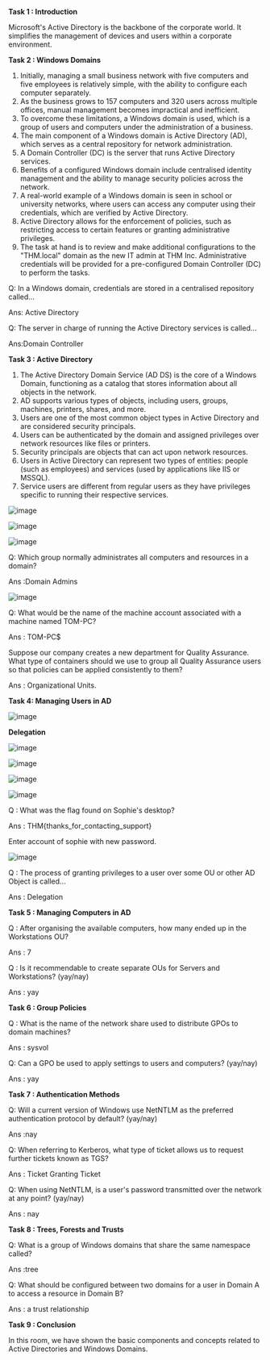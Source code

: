 **Task 1 : Introduction**

Microsoft's Active Directory is the backbone of the corporate world. 
It simplifies the management of devices and users within a corporate environment.

**Task 2 : Windows Domains**

1. Initially, managing a small business network with five computers and five employees is relatively simple, with the ability to configure each computer separately.
2. As the business grows to 157 computers and 320 users across multiple offices, manual management becomes impractical and inefficient.
3. To overcome these limitations, a Windows domain is used, which is a group of users and computers under the administration of a business.
4. The main component of a Windows domain is Active Directory (AD), which serves as a central repository for network administration.
5. A Domain Controller (DC) is the server that runs Active Directory services.
6. Benefits of a configured Windows domain include centralised identity management and the ability to manage security policies across the network.
7. A real-world example of a Windows domain is seen in school or university networks, where users can access any computer using their credentials, which are verified by Active Directory.
8. Active Directory allows for the enforcement of policies, such as restricting access to certain features or granting administrative privileges.
9. The task at hand is to review and make additional configurations to the "THM.local" domain as the new IT admin at THM Inc. Administrative credentials will be provided for a pre-configured Domain Controller (DC) to perform the tasks.

Q: In a Windows domain, credentials are stored in a centralised repository called…

Ans: Active Directory

Q: The server in charge of running the Active Directory services is called…

Ans:Domain Controller

**Task 3 : Active Directory**

1. The Active Directory Domain Service (AD DS) is the core of a Windows Domain, functioning as a catalog that stores information about all objects in the network.
2. AD supports various types of objects, including users, groups, machines, printers, shares, and more.
3. Users are one of the most common object types in Active Directory and are considered security principals.
4. Users can be authenticated by the domain and assigned privileges over network resources like files or printers.
5. Security principals are objects that can act upon network resources.
6. Users in Active Directory can represent two types of entities: people (such as employees) and services (used by applications like IIS or MSSQL).
7. Service users are different from regular users as they have privileges specific to running their respective services.

![image](https://github.com/SURYASNAIR1/Cybersecurity-/assets/123303806/437870ba-3aa5-4519-b796-fdd74edf7d11)

![image](https://github.com/SURYASNAIR1/Cybersecurity-/assets/123303806/3c19c0ae-54d9-45b6-b32e-3709314e59a7)

![image](https://github.com/SURYASNAIR1/Cybersecurity-/assets/123303806/9570235e-ea38-4624-a49b-51d4582bab69)

Q: Which group normally administrates all computers and resources in a domain?

Ans :Domain Admins

![image](https://github.com/SURYASNAIR1/Cybersecurity-/assets/123303806/f37abdf9-b2f6-4636-82ef-646144471561)

Q: What would be the name of the machine account associated with a machine named TOM-PC?

Ans : TOM-PC$

Suppose our company creates a new department for Quality Assurance. What type of containers should we use to group all Quality Assurance users so that policies can be applied consistently to them?

Ans : Organizational Units.

**Task 4: Managing Users in AD**

![image](https://github.com/SURYASNAIR1/Cybersecurity-/assets/123303806/e8748cdd-1d49-442f-9829-8b5e712abae3)

**Delegation**

![image](https://github.com/SURYASNAIR1/Cybersecurity-/assets/123303806/1c7117a5-918c-4cca-b384-668704d6a6af)

![image](https://github.com/SURYASNAIR1/Cybersecurity-/assets/123303806/e3a0960f-550f-4a66-8928-409d301b1f81)

![image](https://github.com/SURYASNAIR1/Cybersecurity-/assets/123303806/2c63a917-ec5a-4954-94ca-a56f4a94841c)


![image](https://github.com/SURYASNAIR1/Cybersecurity-/assets/123303806/4f1ae61f-ca36-4b62-864f-97b77d54cb31)

Q : What was the flag found on Sophie's desktop?

Ans : THM{thanks_for_contacting_support}

Enter account of sophie with new password.

![image](https://github.com/SURYASNAIR1/Cybersecurity-/assets/123303806/e0942f40-1cea-4e5e-b638-19a0de884a36)

Q : The process of granting privileges to a user over some OU or other AD Object is called...

Ans : Delegation

**Task 5 : Managing Computers in AD**

Q : After organising the available computers, how many ended up in the Workstations OU?

Ans : 7

Q : Is it recommendable to create separate OUs for Servers and Workstations? (yay/nay)

Ans : yay

**Task 6 : Group Policies**

Q : What is the name of the network share used to distribute GPOs to domain machines?

Ans : sysvol

Q: Can a GPO be used to apply settings to users and computers? (yay/nay)

Ans : yay

**Task 7 : Authentication Methods**

Q: Will a current version of Windows use NetNTLM as the preferred authentication protocol by default? (yay/nay)

Ans :nay

Q: When referring to Kerberos, what type of ticket allows us to request further tickets known as TGS?

Ans : Ticket Granting Ticket

Q: When using NetNTLM, is a user's password transmitted over the network at any point? (yay/nay)

Ans : nay

**Task 8 : Trees, Forests and Trusts**

Q: What is a group of Windows domains that share the same namespace called?

Ans :tree

Q: What should be configured between two domains for a user in Domain A to access a resource in Domain B?

Ans : a  trust relationship

**Task 9 : Conclusion**

In this room, we have shown the basic components and concepts related to Active Directories and Windows Domains.
